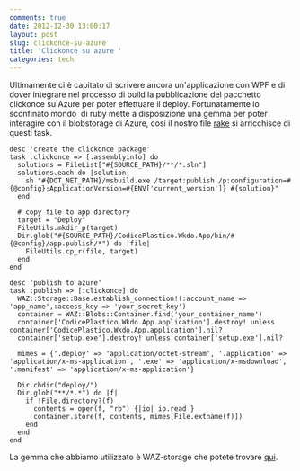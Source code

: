 ```yaml
---
comments: true
date: 2012-12-30 13:00:17
layout: post
slug: clickonce-su-azure
title: 'Clickonce su azure '
categories: tech
---
```


Ultimamente ci è capitato di scrivere ancora un'applicazione con WPF e di dover integrare nel processo di build la pubblicazione del pacchetto clickonce su Azure per poter effettuare il deploy. Fortunatamente lo sconfinato mondo  di ruby mette a disposizione una gemma per poter interagire con il blobstorage di Azure, cosi il nostro file [rake](http://blog.codiceplastico.com/ema/?p=17) si arricchisce di questi task.




    desc 'create the clickonce package'
    task :clickonce => [:assemblyinfo] do
      solutions = FileList["#{SOURCE_PATH}/**/*.sln"]
      solutions.each do |solution|
        sh "#{DOT_NET_PATH}/msbuild.exe /target:publish /p:configuration=#{@config};ApplicationVersion=#{ENV['current_version']} #{solution}"
      end

      # copy file to app directory
      target = "Deploy"
      FileUtils.mkdir_p(target)
      Dir.glob("#{SOURCE_PATH}/CodicePlastico.Wkdo.App/bin/#{@config}/app.publish/*") do |file|
        FileUtils.cp_r(file, target)
      end
    end

    desc 'publish to azure'
    task :publish => [:clickonce] do
      WAZ::Storage::Base.establish_connection!(:account_name => 'app_name',:access_key => 'your_secret_key')
      container = WAZ::Blobs::Container.find('your_container_name')
      container['CodicePlastico.Wkdo.App.application'].destroy! unless container['CodicePlastico.Wkdo.App.application'].nil?
      container['setup.exe'].destroy! unless container['setup.exe'].nil?

      mimes = {'.deploy' => 'application/octet-stream', '.application' => 'application/x-ms-application', '.exe' => 'application/x-msdownload', '.manifest' => 'application/x-ms-application'}

      Dir.chdir("deploy/")
      Dir.glob("**/*.*") do |f|
        if !File.directory?(f)
          contents = open(f, "rb") {|io| io.read }
          container.store(f, contents, mimes[File.extname(f)])
        end
      end
    end


La gemma che abbiamo utilizzato è WAZ-storage che potete trovare [qui](https://github.com/johnnyhalife/waz-storage).
